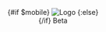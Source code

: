 <script>
	import { Badge, Center, Title, Image } from '@svelteuidev/core';
	import { mobile } from 'components';

	const override = {
		gap: '0.5rem'
	};
</script>

<a style="text-decoration: none;" href="/">
	<Center {override} inline>
		{#if $mobile}
			<Image width={40} src="static/logo.png" alt="Logo" />
		{:else}
			<div style="display: flex;">
				<Title order={2} inline>Svelte</Title>
				<Title order={2} inline color="blue">UI</Title>
			</div>
		{/if}
		<Badge override={{ display: `${$mobile ? 'none' : 'inline-block'}` }} variant="outline">
			Beta
		</Badge>
	</Center>
</a>
